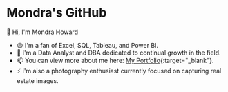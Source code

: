 # Mondra's GitHub

👋 Hi, I'm Mondra Howard

- 😄 I'm a fan of Excel, SQL, Tableau, and Power BI.
- 🌱 I'm a Data Analyst and DBA dedicated to continual growth in the field.
- 📫 You can view more about me here: [My Portfolio](https://mondra-howard.carrd.co/){:target="_blank"}.
- ⚡ I'm also a photography enthusiast currently focused on capturing real estate images.



<!--
**Mondra-Howard/Mondra-Howard** is a ✨ _special_ ✨ repository because its `README.md` (this file) appears on your GitHub profile.

Here are some ideas to get you started:

- 🔭 I’m currently working on ...
- 🌱 I’m currently learning ...
- 👯 I’m looking to collaborate on ...
- 🤔 I’m looking for help with ...
- 💬 Ask me about ...
- 📫 How to reach me: ...
- 😄 Pronouns: ...
- ⚡ Fun fact: ...
-->
